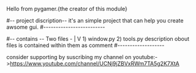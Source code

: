 Hello from pygamer.{the creator of this module}

#-- project discription--
    it's an simple project that can help you create awsome gui.
#-------------------------

#-- contains --
    Two files -
               |
               V
        1) window.py
        2) tools.py
description obout files is contained within them as comment
#-------------------

consider supporting by suscribing my channel on youtube:->https://www.youtube.com/channel/UCNj9jZBVxRWm7TA5g2K7XtA

